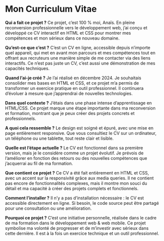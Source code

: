 # Mon Curriculum Vitae

**Qui a fait ce projet ?**
Ce projet, c’est 100 % moi, Anaïs. En pleine reconversion professionnelle vers le développement web, j’ai conçu et développé ce CV interactif en HTML et CSS pour montrer mes compétences et mon sérieux dans ce nouveau domaine.

**Qu’est-ce que c’est ?**
C’est un CV en ligne, accessible depuis n’importe quel appareil, qui met en avant mon parcours et mes compétences tout en offrant aux recruteurs une manière simple de me contacter via des liens interactifs. Ce n’est pas juste un CV, c’est aussi une démonstration de mes capacités techniques.

**Quand l’ai-je créé ?**
Je l’ai réalisé en décembre 2024. Je souhaitais consolider mes bases en HTML et CSS, et ce projet m’a permis de transformer un exercice pratique en outil professionnel. Il continuera d’évoluer à mesure que j’apprendrai de nouvelles technologies.

**Dans quel contexte ?**
J’étais dans une phase intense d’apprentissage en HTML/CSS. Ce projet marque une étape importante dans ma reconversion et formation, montrant que je peux créer des projets concrets et professionnels.

**A quoi cela ressemble ?**
Le design est soigné et épuré, avec une mise en page entièrement responsive. Que vous consultiez le CV sur un ordinateur, un téléphone ou une tablette, tout reste clair et lisible.

**Quelle est l’étape actuelle ?**
Le CV est fonctionnel dans sa première version, mais je le considère comme un projet évolutif. Je prévois de l’améliorer en fonction des retours ou des nouvelles compétences que j’acquerrai au fil de ma formation.

**Que contient ce projet ?**
Ce CV a été fait entièrement en HTML et CSS, avec un accent sur la responsivité grâce aux media queries. Il ne contient pas encore de fonctionnalités complexes, mais il montre mon souci du détail et ma capacité à créer des projets complets et fonctionnels.

**Comment l’installer ?**
Il n’y a pas d’installation nécessaire : le CV est accessible directement en ligne. Si besoin, le code source peut être partagé pour une consultation ou une amélioration.

**Pourquoi ce projet ?**
C’est une initiative personnelle, réalisée dans le cadre de ma formation dans le développement web & web mobile. Ce projet symbolise ma volonté de progresser et de m’investir avec sérieux dans cette dernière. Il est à la fois un exercice technique et un outil professionnel.





